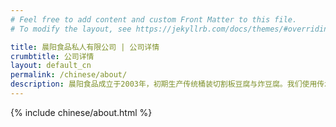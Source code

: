 ```yaml
---
# Feel free to add content and custom Front Matter to this file.
# To modify the layout, see https://jekyllrb.com/docs/themes/#overriding-theme-defaults

title: 晨阳食品私人有限公司 | 公司详情
crumbtitle: 公司详情
layout: default_cn
permalink: /chinese/about/
description: 晨阳食品成立于2003年，初期生产传统桶装切割板豆腐与炸豆腐。我们使用传承的配方和累计经验已有四十多年，我们知道如何制造出优质的豆腐。
---
```


{% include chinese/about.html %}